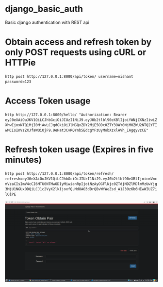 # django_basic_auth
Basic django authentication with REST api

# Obtain access and refresh token by only POST requests using cURL or HTTPie
`http post http://127.0.0.1:8000/api/token/ username=nishant password=123`

# Access Token usage
`http http://127.0.0.1:8000/hello/ "Authorization: Bearer eyJ0eXAiOuJKV1QiLCJhbGciOiJIUzI1NiJ9.eyJ0b2tlbl90eXBlIjoiYWNjZXNzIiwiZXhwIjoxNTQ1MjI0MjAwLCJqdGkiOiJlMGQxZDY2MjE5ODc0ZTY3OWY0NjM0ZWU2NTQ2YTIwMCIsInVzZXJfaWQiOjF9.9eHat3CvRQYnb5EdcgYFzUyMobXzxlAVh_IAgqyvzCE"`

# Refresh token usage (Expires in five minutes)
`http post http://127.0.0.1:8000/api/token/refresh/ refresh=eyJ0eXAiOuJKV1QiLCJhbGciOiJIUzI1NiJ9.eyJ0b2tlbl90eXBlIjoicmVmcmVzaCIsImV4cCI6MTU0NTMwODIyMiwianRpIjoiNzAyOGFlNjc0ZTdjNDZlMDlmMzUwYjg3MjU1NGUxODQiLCJ1c2VyX2lkIjoxfQ.Md8AO3dDrQBvWYWeZsd_A1J39z6b6HEwWIUZ7ilOiPE`

![screenshot](https://github.com/nishantc7/django_basic_auth/blob/master/screenshot.png "Screenshot")

